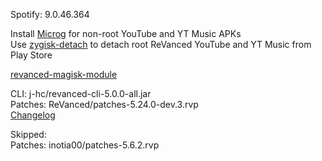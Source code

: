 Spotify: 9.0.46.364  

Install [Microg](https://github.com/ReVanced/GmsCore/releases) for non-root YouTube and YT Music APKs  
Use [zygisk-detach](https://github.com/j-hc/zygisk-detach) to detach root ReVanced YouTube and YT Music from Play Store  

[revanced-magisk-module](https://github.com/j-hc/revanced-magisk-module)
  
CLI: j-hc/revanced-cli-5.0.0-all.jar  
Patches: ReVanced/patches-5.24.0-dev.3.rvp  
[Changelog](https://github.com/ReVanced/revanced-patches/releases/tag/v5.24.0-dev.3)  

Skipped:  
Patches: inotia00/patches-5.6.2.rvp      
